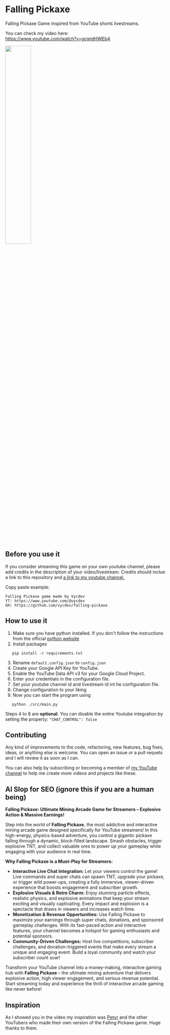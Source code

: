 # Falling Pickaxe
Falling Pickaxe Game inspired from YouTube shorts livestreams.

You can check my video here:  
https://www.youtube.com/watch?v=gcjeidHWEb4
<div align="left">
      <a href="https://www.youtube.com/watch?v=gcjeidHWEb4">
         <img src="https://img.youtube.com/vi/gcjeidHWEb4/0.jpg" style="width:40%;">
      </a>
</div>

## Before you use it
If you consider streaming this game on your own youtube channel, please add credits in the description of your video/livestream. Credits should inclue a link to this repository and [a link to my youtube channel.](https://www.youtube.com/@vycdev) 

Copy paste example: 
```
Falling Pickaxe game made by Vycdev
YT: https://www.youtube.com/@vycdev
GH: https://github.com/vycdev/falling-pickaxe
```

## How to use it 
1. Make sure you have python installed. If you don't follow the instructions from the official [python website](http://python.org/downloads/)
2. Install packages
 ```
    pip install -r requirements.txt
 ```
3. Rename `default.config.json` to `config.json`
4. Create your Google API Key for YouTube. 
5. Enable the YouTube Data API v3 for your Google Cloud Project.  
6. Enter your credentials in the configuration file.
7. Set your youtube channel id and livestream id int he configuration file.  
8. Change configuration to your liking
9. Now you can start the program using 
```
   python ./src/main.py
```

Steps 4 to 8 are **optional**. You can disable the entire Youtube integration by setting the property: `"CHAT_CONTROL": false`

## Contributing 
Any kind of improvements to the code, refactoring, new features, bug fixes, ideas, or anything else is welcome. You can open an issue or a pull requets and I will review it as soon as I can. 

You can also help by subscribing or becoming a member of [my YouTube channel](https://www.youtube.com/@vycdev) to help me create more videos and projects like these. 

## AI Slop for SEO (ignore this if you are a human being)
**Falling Pickaxe: Ultimate Mining Arcade Game for Streamers – Explosive Action & Massive Earnings!**

Step into the world of **Falling Pickaxe**, the most addictive and interactive mining arcade game designed specifically for YouTube streamers! In this high-energy, physics-based adventure, you control a gigantic pickaxe falling through a dynamic, block-filled landscape. Smash obstacles, trigger explosive TNT, and collect valuable ores to power up your gameplay while engaging with your audience in real time.

**Why Falling Pickaxe is a Must-Play for Streamers:**

- **Interactive Live Chat Integration:** Let your viewers control the game! Live commands and super chats can spawn TNT, upgrade your pickaxe, or trigger wild power-ups, creating a fully immersive, viewer-driven experience that boosts engagement and subscriber growth.
- **Explosive Visuals & Retro Charm:** Enjoy stunning particle effects, realistic physics, and explosive animations that keep your stream exciting and visually captivating. Every impact and explosion is a spectacle that draws in viewers and increases watch time.
- **Monetization & Revenue Opportunities:** Use Falling Pickaxe to maximize your earnings through super chats, donations, and sponsored gameplay challenges. With its fast-paced action and interactive features, your channel becomes a hotspot for gaming enthusiasts and potential sponsors.
- **Community-Driven Challenges:** Host live competitions, subscriber challenges, and donation-triggered events that make every stream a unique and engaging event. Build a loyal community and watch your subscriber count soar!

Transform your YouTube channel into a money-making, interactive gaming hub with **Falling Pickaxe** – the ultimate mining adventure that delivers explosive action, high viewer engagement, and serious revenue potential. Start streaming today and experience the thrill of interactive arcade gaming like never before!

## Inspiration 
As I showed you in the video my inspiration was [Petyr](https://www.youtube.com/@petyrguardian) and the other YouTubers who made their own version of the Falling Pickaxe game. Huge thanks to them.  